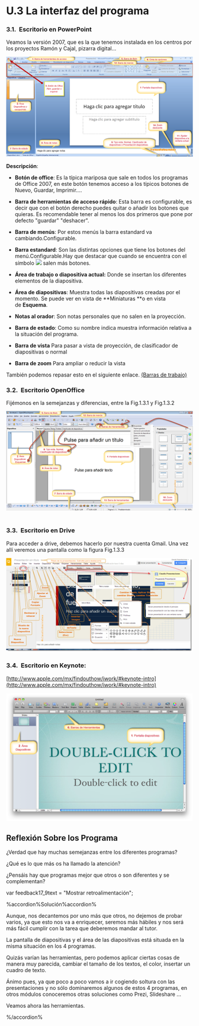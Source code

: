 # U.3 La interfaz del programa

### 3.1.  Escritorio en PowerPoint

Veamos la versión 2007, que es la que tenemos instalada en los centros por los proyectos Ramón y Cajal, pizarra digital...


![Interfaz PowerPoint. C.Barrabés, montaje pantalla captura programa](img/interfacepowerpoint.png "Un vistazo a PowerPoint")

**Descripción**:

*   **Botón de office**: Es la típica mariposa que sale en todos los programas de Office 2007, en este botón tenemos acceso a los típicos botones de Nuevo, Guardar, Imprimir....
*   **Barra de herramientas de acceso rápido**: Esta barra es configurable, es decir que con el botón derecho puedes quitar o añadir los botones que quieras. Es recomendable tener al menos los dos primeros que pone por defecto "guardar" "deshacer".
*   **Barra de menús**: Por estos menús la barra estandard va cambiando.Configurable.

*   **Barra estandard**: Son las distintas opciones que tiene los botones del menú.Configurable.Hay que destacar que cuando se encuentra con el símbolo ![](img/barras2.JPG) salen más botones.

*   **Área de trabajo o diapositiva actual:** Donde se insertan los diferentes elementos de la diapositiva.
*   **Área de diapositivas**: Muestra todas las diapositivas creadas por el momento. Se puede ver en vista de **Miniaturas **o en vista de **Esquema**.
*   **Notas al orador**: Son notas personales que no salen en la proyección.
*   **Barra de estado**: Como su nombre indica muestra información relativa a la situación del programa.
*   **Barra de vista** Para pasar a vista de proyección, de clasificador de diapositivas o normal
*   **Barra de zoom** Para ampliar o reducir la vista

También podemos repasar esto en el siguiente enlace. [(Barras de trabajo)](http://www.aularagon.org/Files/UserFiles/File/Forprof/PowerPoint2007/41_las_diferentes_barras_de_trabajo.html)

### 3.2.  Escritorio OpenOffice

Fijémonos en la semejanzas y diferencias, entre la Fig.1.3.1 y Fig.1.3.2


![Escritorio en OpenOffice Impress. C.Barrabés, montaje pantalla captura programa](img/escritorio_openoffice.png "Interfaz Usuario Impress")  

### 3.3.  Escritorio en Drive

Para acceder a drive, debemos hacerlo por nuestra cuenta Gmail. Una vez allí veremos una pantalla como la figura Fig.1.3.3


![Escritorio Google Drive Presentaciones, C.Barrabés, montaje pantalla captura programa](img/escritoriodrive.png "Interfaz del Drive Presntaciones")

### 3.4.  Escritorio en Keynote:

[http://www.apple.com/mx/findouthow/iwork/#keynote-intro](http://www.apple.com/mx/findouthow/iwork/#keynote-intro)


![Escritorio Keynote. C.Barrabés, montaje pantalla captura pantalla](img/keynote.png "Interfaz Program Keynote presentaciones MAC")


## Reflexión Sobre los Programa

¿Verdad que hay muchas semejanzas entre los diferentes programas?

¿Qué es lo que más os ha llamado la atención?

¿Pensáis hay que programas mejor que otros o son diferentes y se complementan?

var feedback17_9text = "Mostrar retroalimentación";

%accordion%Solución%accordion%

Aunque, nos decantemos por uno más que otros, no dejemos de probar varios, ya que esto nos va a enriquecer, seremos más hábiles y nos será más fácil cumplir con la tarea que deberemos mandar al tutor.

La pantalla de diapositivas y el área de las diapositivas está situada en la misma situación en los 4 programas.

Quizás varían las herramientas, pero podemos aplicar ciertas cosas de manera muy parecida, cambiar el tamaño de los textos, el color, insertar un cuadro de texto.

Ánimo pues, ya que poco a poco vamos a ir cogiendo soltura con las presentaciones y no sólo dominaremos algunos de estos 4 programas, en otros módulos conoceremos otras soluciones como Prezi, Slideshare ...

Veamos ahora las herramientas.

%/accordion%



